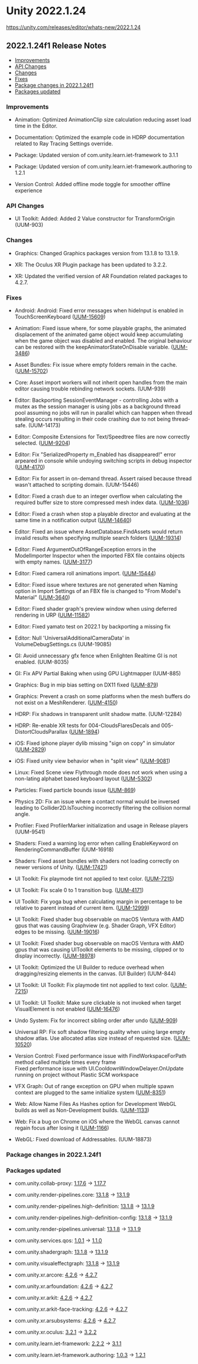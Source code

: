 # Unity 2022.1.24

https://unity.com/releases/editor/whats-new/2022.1.24

## 2022.1.24f1 Release Notes

- [Improvements](#improvements)
- [API Changes](#api-changes)
- [Changes](#changes)
- [Fixes](#fixes)
- [Package changes in 2022.1.24f1](#package-changes-in-2022124f1)
- [Packages updated](#packages-updated)


### Improvements

*   Animation: Optimized AnimationClip size calculation reducing asset load time in the Editor.
    
*   Documentation: Optimized the example code in HDRP documentation related to Ray Tracing Settings override.
    
*   Package: Updated version of com.unity.learn.iet-framework to 3.1.1
    
*   Package: Updated version of com.unity.learn.iet-framework.authoring to 1.2.1
    
*   Version Control: Added offline mode toggle for smoother offline experience
    

### API Changes

*   UI Toolkit: Added: Added 2 Value constructor for TransformOrigin (UUM-903)

### Changes

*   Graphics: Changed Graphics packages version from 13.1.8 to 13.1.9.
    
*   XR: The Oculus XR Plugin package has been updated to 3.2.2.
    
*   XR: Updated the verified version of AR Foundation related packages to 4.2.7.
    

### Fixes

*   Android: Android: Fixed error messages when hideInput is enabled in TouchScreenKeyboard ([UUM-15609](https://issuetracker.unity3d.com/issues/touchscreenkeyboard-dot-hideinput-triggers-numerous-errors-and-breaks-function-when-built-for-android))
    
*   Animation: Fixed issue where, for some playable graphs, the animated displacement of the animated game object would keep accumulating when the game object was disabled and enabled. The original behaviour can be restored with the keepAnimatorStateOnDisable variable. ([UUM-3486](https://issuetracker.unity3d.com/issues/playables-lose-the-animator-state-when-disabling-a-gameobject-with-playables-attached-to-an-animator))
    
*   Asset Bundles: Fix issue where empty folders remain in the cache. ([UUM-15702](https://issuetracker.unity3d.com/issues/empty-folders-are-left-when-the-cache-is-cleaned))
    
*   Core: Asset import workers will not inherit open handles from the main editor causing trouble rebinding network sockets. (UUM-939)
    
*   Editor: Backporting SessionEventManager - controlling Jobs with a mutex as the session manager is using jobs as a background thread pool assuming no jobs will run in parallel which can happen when thread stealing occurs resulting in their code crashing due to not being thread-safe. (UUM-14173)
    
*   Editor: Composite Extensions for Text/Speedtree files are now correctly selected. ([UUM-9204](https://issuetracker.unity3d.com/issues/scriptedimporters-are-selected-by-default-when-using-multiple-in-the-extension))
    
*   Editor: Fix "SerializedProperty m\_Enabled has disappeared!" error arpeared in console while undoying switching scripts in debug inspector ([UUM-4170](https://issuetracker.unity3d.com/issues/serializedproperty-m-enabled-has-disappeared-error-arpeared-in-console-while-undoying-switching-scripts-in-debug-inspector))
    
*   Editor: Fix for assert in on-demand thread. Assert raised because thread wasn't attached to scripting domain. (UUM-15446)
    
*   Editor: Fixed a crash due to an integer overflow when calculating the required buffer size to store compressed mesh index data. ([UUM-1036](https://issuetracker.unity3d.com/issues/crash-when-changing-large-assets-mesh-compression))
    
*   Editor: Fixed a crash when stop a playable director and evaluating at the same time in a notification output ([UUM-14640](https://issuetracker.unity3d.com/issues/crash-sigsev-in-playabledirector-dot-stop-nativecode-slash-directormanager-initializeclass))
    
*   Editor: Fixed an issue where AssetDatabase.FindAssets would return invalid results when specifying multiple search folders ([UUM-19314](https://issuetracker.unity3d.com/issues/probuilder-srp-wrong-material-assigned-to-probuilder-shape-upon-creation))
    
*   Editor: Fixed ArgumentOutOfRangeException errors in the ModelImporter Inspector when the imported FBX file contains objects with empty names. ([UUM-3177](https://issuetracker.unity3d.com/issues/argumentoutofrangeexception-startindex-cannot-be-less-than-zero-is-thrown-when-importing-the-fbx-model))
    
*   Editor: Fixed camera roll animations import. ([UUM-15444](https://issuetracker.unity3d.com/issues/camera-lookatconstraint-keyframes-are-not-imported-in-the-animation-when-importing-fbx-file-from-3ds-max))
    
*   Editor: Fixed issue where textures are not generated when Naming option in Import Settings of an FBX file is changed to "From Model's Material" ([UUM-3640](https://issuetracker.unity3d.com/issues/textures-are-not-generated-when-naming-option-in-import-settings-of-an-fbx-file-is-changed-to-from-models-material-1))
    
*   Editor: Fixed shader graph's preview window when using deferred rendering in URP ([UUM-11582](https://issuetracker.unity3d.com/issues/shader-graph-preview-window-is-empty-when-using-deferred-rendering-path))
    
*   Editor: Fixed yamato test on 2022.1 by backporting a missing fix
    
*   Editor: Null 'UniversalAdditionalCameraData' in VolumeDebugSettings.cs (UUM-19085)
    
*   GI: Avoid unnecessary gfx fence when Enlighten Realtime GI is not enabled. (UUM-8035)
    
*   GI: Fix APV Partial Baking when using GPU Lightmapper (UUM-885)
    
*   Graphics: Bug in mip bias setting on DX11 fixed ([UUM-879](https://issuetracker.unity3d.com/issues/backport-repeat-texture-wrap-mode-set-through-textureimporter-in-assetpostprocessor-behaves-like-clamp-when-mipmapbias-is-set))
    
*   Graphics: Prevent a crash on some platforms when the mesh buffers do not exist on a MeshRenderer. ([UUM-4150](https://issuetracker.unity3d.com/issues/android-instantiating-a-mesh-with-r-slash-w-disabled-causes-crash))
    
*   HDRP: Fix shadows in transparent unlit shadow matte. (UUM-12284)
    
*   HDRP: Re-enable XR tests for 004-CloudsFlaresDecals and 005-DistortCloudsParallax ([UUM-1894](https://issuetracker.unity3d.com/issues/hdrp-xr-unity-crashes-when-entering-play-mode-while-openxr-render-mode-is-set-to-multi-pass-and-there-is-terrain-in-the-scene))
    
*   iOS: Fixed iphone player dylib missing "sign on copy" in simulator ([UUM-2829](https://issuetracker.unity3d.com/issues/cocoapods-simulator-editor-2022-issue))
    
*   iOS: Fixed unity view behavior when in "split view" ([UUM-9081](https://issuetracker.unity3d.com/issues/ios-players-resolution-changes-when-opening-a-scene-with-a-different-orientation-if-using-split-view))
    
*   Linux: Fixed Scene view Flythrough mode does not work when using a non-lating alphabet based keyboard layout ([UUM-5302](https://issuetracker.unity3d.com/issues/linux-scene-view-flythrough-mode-doesnt-work-when-using-a-non-latin-alphabet-based-keyboard-layout))
    
*   Particles: Fixed particle bounds issue ([UUM-869](https://issuetracker.unity3d.com/issues/backport-particle-system-flickers-slash-disappears-when-using-custom-simulation-space))
    
*   Physics 2D: Fix an issue where a contact normal would be inversed leading to Collider2D.IsTouching incorrectly filtering the collision normal angle.
    
*   Profiler: Fixed ProfilerMarker initialization and usage in Release players (UUM-9541)
    
*   Shaders: Fixed a warning log error when calling EnableKeyword on RenderingCommandBuffer (UUM-16918)
    
*   Shaders: Fixed asset bundles with shaders not loading correctly on newer versions of Unity. ([UUM-17421](https://issuetracker.unity3d.com/issues/assertion-failed-on-expression-m-bufferstobind-shadertype-bind-dot-buffer-equals-equals-null-is-thrown-when-entering-the-play-mode))
    
*   UI Toolkit: Fix playmode tint not applied to text color. ([UUM-7215](https://issuetracker.unity3d.com/issues/label-with-dynamic-color-is-not-getting-playmode-tint-in-the-ui-builder-window))
    
*   UI Toolkit: Fix scale 0 to 1 transition bug. ([UUM-4171](https://issuetracker.unity3d.com/issues/ui-toolkit-child-buttons-and-text-fields-background-disappear-when-parent-has-transition-to-scale-toggled-between-1-and-0))
    
*   UI Toolkit: Fix yoga bug when calculating margin in percentage to be relative to parent instead of current item. ([UUM-12999](https://issuetracker.unity3d.com/issues/a-button-gets-expanded-when-its-margins-are-set-in-percentage))
    
*   UI Toolkit: Fixed shader bug observable on macOS Ventura with AMD gpus that was causing Graphview (e.g. Shader Graph, VFX Editor) edges to be missing. ([UUM-19016](https://issuetracker.unity3d.com/issues/ventura-intel-shader-graph-nodes-connections-are-not-visible-when-using-macos-13-dot-0-ventura))
    
*   UI Toolkit: Fixed shader bug observable on macOS Ventura with AMD gpus that was causing UIToolkit elements to be missing, clipped or to display incorrectly. ([UUM-18978](https://issuetracker.unity3d.com/issues/labels-and-icons-are-missing-when-using-macos-13-dot-0-ventura))
    
*   UI Toolkit: Optimized the UI Builder to reduce overhead when dragging/resizing elements in the canvas. (UI Builder) (UUM-844)
    
*   UI Toolkit: UI Toolkit: Fix playmode tint not applied to text color. ([UUM-7215](https://issuetracker.unity3d.com/issues/label-with-dynamic-color-is-not-getting-playmode-tint-in-the-ui-builder-window))
    
*   UI Toolkit: UI Toolkit: Make sure clickable is not invoked when target VisualElement is not enabled ([UUM-16476](https://issuetracker.unity3d.com/issues/button-still-processes-clicks-after-being-disabled-by-the-script))
    
*   Undo System: Fix for incorrect sibling order after undo ([UUM-909](https://issuetracker.unity3d.com/issues/backport-redo-changes-the-order-of-prefabs-children))
    
*   Universal RP: Fix soft shadow filtering quality when using large empty shadow atlas. Use allocated atlas size instead of requested size. ([UUM-10520](https://issuetracker.unity3d.com/issues/urp-shadows-are-jagged-when-shadow-atlas-resolution-is-set-to-4096))
    
*   Version Control: Fixed performance issue with FindWorkspaceForPath method called multiple times every frame  
    Fixed performance issue with UI.CooldownWindowDelayer.OnUpdate running on project without Plastic SCM workspace
    
*   VFX Graph: Out of range exception on GPU when multiple spawn context are plugged to the same initialize system ([UUM-8351](https://issuetracker.unity3d.com/issues/vfx-oom-on-gpu-causing-unexpected-behavior-with-multiple-spawner))
    
*   Web: Allow Name Files As Hashes option for Development WebGL builds as well as Non-Development builds. ([UUM-1133](https://issuetracker.unity3d.com/issues/name-files-as-hashes-doesnt-work-when-building-a-development-build-player-on-the-webgl-platform))
    
*   Web: Fix a bug on Chrome on iOS where the WebGL canvas cannot regain focus after losing it ([UUM-1166](https://issuetracker.unity3d.com/issues/ios-chrome-ui-button-stops-working-after-opening-new-tab-and-going-back-to-unity-project-tab))
    
*   WebGL: Fixed download of Addressables. (UUM-18873)
    

### Package changes in 2022.1.24f1

### Packages updated

*   com.unity.collab-proxy: [1.17.6](https://docs.unity3d.com/Packages/com.unity.collab-proxy@1.17//changelog/CHANGELOG.html) → [1.17.7](https://docs.unity3d.com/Packages/com.unity.collab-proxy@1.17//changelog/CHANGELOG.html)
    
*   com.unity.render-pipelines.core: [13.1.8](https://docs.unity3d.com/Packages/com.unity.render-pipelines.core@13.1//changelog/CHANGELOG.html) → [13.1.9](https://docs.unity3d.com/Packages/com.unity.render-pipelines.core@13.1//changelog/CHANGELOG.html)
    
*   com.unity.render-pipelines.high-definition: [13.1.8](https://docs.unity3d.com/Packages/com.unity.render-pipelines.high-definition@13.1//changelog/CHANGELOG.html) → [13.1.9](https://docs.unity3d.com/Packages/com.unity.render-pipelines.high-definition@13.1//changelog/CHANGELOG.html)
    
*   com.unity.render-pipelines.high-definition-config: [13.1.8](https://docs.unity3d.com/Packages/com.unity.render-pipelines.high-definition-config@13.1//changelog/CHANGELOG.html) → [13.1.9](https://docs.unity3d.com/Packages/com.unity.render-pipelines.high-definition-config@13.1//changelog/CHANGELOG.html)
    
*   com.unity.render-pipelines.universal: [13.1.8](https://docs.unity3d.com/Packages/com.unity.render-pipelines.universal@13.1//changelog/CHANGELOG.html) → [13.1.9](https://docs.unity3d.com/Packages/com.unity.render-pipelines.universal@13.1//changelog/CHANGELOG.html)
    
*   com.unity.services.qos: [1.0.1](https://docs.unity3d.com/Packages/com.unity.services.qos@1.0//changelog/CHANGELOG.html) → [1.1.0](https://docs.unity3d.com/Packages/com.unity.services.qos@1.1//changelog/CHANGELOG.html)
    
*   com.unity.shadergraph: [13.1.8](https://docs.unity3d.com/Packages/com.unity.shadergraph@13.1//changelog/CHANGELOG.html) → [13.1.9](https://docs.unity3d.com/Packages/com.unity.shadergraph@13.1//changelog/CHANGELOG.html)
    
*   com.unity.visualeffectgraph: [13.1.8](https://docs.unity3d.com/Packages/com.unity.visualeffectgraph@13.1//changelog/CHANGELOG.html) → [13.1.9](https://docs.unity3d.com/Packages/com.unity.visualeffectgraph@13.1//changelog/CHANGELOG.html)
    
*   com.unity.xr.arcore: [4.2.6](https://docs.unity3d.com/Packages/com.unity.xr.arcore@4.2//changelog/CHANGELOG.html) → [4.2.7](https://docs.unity3d.com/Packages/com.unity.xr.arcore@4.2//changelog/CHANGELOG.html)
    
*   com.unity.xr.arfoundation: [4.2.6](https://docs.unity3d.com/Packages/com.unity.xr.arfoundation@4.2//changelog/CHANGELOG.html) → [4.2.7](https://docs.unity3d.com/Packages/com.unity.xr.arfoundation@4.2//changelog/CHANGELOG.html)
    
*   com.unity.xr.arkit: [4.2.6](https://docs.unity3d.com/Packages/com.unity.xr.arkit@4.2//changelog/CHANGELOG.html) → [4.2.7](https://docs.unity3d.com/Packages/com.unity.xr.arkit@4.2//changelog/CHANGELOG.html)
    
*   com.unity.xr.arkit-face-tracking: [4.2.6](https://docs.unity3d.com/Packages/com.unity.xr.arkit-face-tracking@4.2//changelog/CHANGELOG.html) → [4.2.7](https://docs.unity3d.com/Packages/com.unity.xr.arkit-face-tracking@4.2//changelog/CHANGELOG.html)
    
*   com.unity.xr.arsubsystems: [4.2.6](https://docs.unity3d.com/Packages/com.unity.xr.arsubsystems@4.2//changelog/CHANGELOG.html) → [4.2.7](https://docs.unity3d.com/Packages/com.unity.xr.arsubsystems@4.2//changelog/CHANGELOG.html)
    
*   com.unity.xr.oculus: [3.2.1](https://docs.unity3d.com/Packages/com.unity.xr.oculus@3.2//changelog/CHANGELOG.html) → [3.2.2](https://docs.unity3d.com/Packages/com.unity.xr.oculus@3.2//changelog/CHANGELOG.html)
    
*   com.unity.learn.iet-framework: [2.2.2](https://docs.unity3d.com/Packages/com.unity.learn.iet-framework@2.2//changelog/CHANGELOG.html) → [3.1.1](https://docs.unity3d.com/Packages/com.unity.learn.iet-framework@3.1//changelog/CHANGELOG.html)
    
*   com.unity.learn.iet-framework.authoring: [1.0.3](https://docs.unity3d.com/Packages/com.unity.learn.iet-framework.authoring@1.0//changelog/CHANGELOG.html) → [1.2.1](https://docs.unity3d.com/Packages/com.unity.learn.iet-framework.authoring@1.2//changelog/CHANGELOG.html)